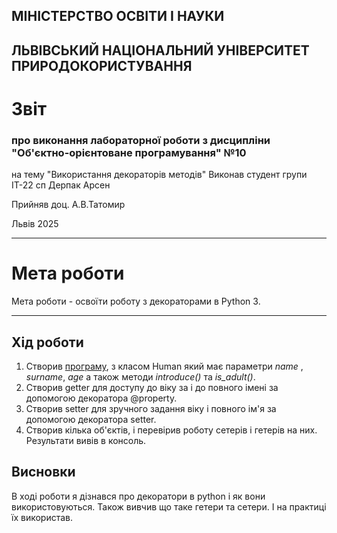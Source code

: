 ## МІНІСТЕРСТВО ОСВІТИ І НАУКИ 
## ЛЬВІВСЬКИЙ НАЦІОНАЛЬНИЙ УНІВЕРСИТЕТ ПРИРОДОКОРИСТУВАННЯ
# Звіт
### про виконання лабораторної роботи з дисципліни "Об'єктно-орієнтоване програмування" №10
на тему "Використання декораторів методів"
Виконав студент групи ІТ-22 сп 
Дерпак Арсен

Прийняв доц. А.В.Татомир

Львів 2025

______________
# Мета роботи
Мета роботи - освоїти роботу з декораторами в Python 3.

______________
## Хід роботи
1. Створив [програму](lab-10-decorators.py), з класом Human який має параметри *name* , *surname*, *age* а також методи *introduce()* та *is_adult()*.
2. Створив getter для доступу до віку за і до повного імені за допомогою декоратора @property.
3. Створив setter для зручного задання віку і повного ім'я за допомогою декоратора setter. 
4. Створив кілька об'єктів, і перевірив роботу сетерів і гетерів на них. Результати вивів в консоль.

## Висновки
В ході роботи я дізнався про декоратори в python і як вони використовуються. Також вивчив що таке гетери та сетери. І на практиці їх використав.